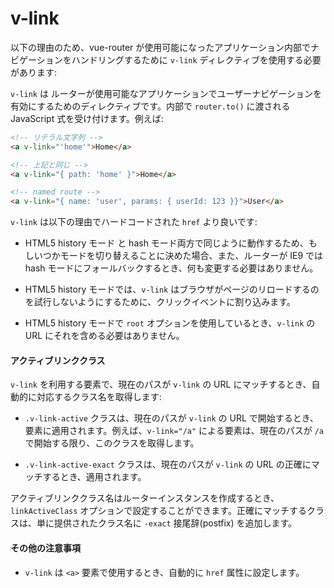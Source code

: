 # v-link

以下の理由のため、vue-router が使用可能になったアプリケーション内部でナビゲーションをハンドリングするために `v-link` ディレクティブを使用する必要があります:

`v-link` は ルーターが使用可能なアプリケーションでユーザーナビゲーションを有効にするためのディレクティブです。内部で `router.to()` に渡される JavaScript 式を受け付けます。例えば:

``` html
<!-- リテラル文字列 -->
<a v-link="'home'">Home</a>

<!-- 上記と同じ -->
<a v-link="{ path: 'home' }">Home</a>

<!-- named route -->
<a v-link="{ name: 'user', params: { userId: 123 }}">User</a>
```

`v-link` は以下の理由でハードコードされた `href` より良いです:

- HTML5 history モード と hash モード両方で同じように動作するため、もしいつかモードを切り替えることに決めた場合、また、ルーターが IE9 では hash モードにフォールバックするとき、何も変更する必要はありません。

- HTML5 history モードでは、`v-link` はブラウザがページのリロードするのを試行しないようにするために、クリックイベントに割り込みます。

- HTML5 history モードで `root` オプションを使用しているとき、`v-link` の URL にそれを含める必要はありません。

#### アクティブリンククラス

`v-link` を利用する要素で、現在のパスが `v-link` の URL にマッチするとき、自動的に対応するクラス名を取得します:

- `.v-link-active` クラスは、現在のパスが `v-link` の URL で開始するとき、要素に適用されます。例えば、`v-link="/a"` による要素は、現在のパスが `/a` で開始する限り、このクラスを取得します。

- `.v-link-active-exact` クラスは、現在のパスが `v-link` の URL の正確にマッチするとき、適用されます。

アクティブリンククラス名はルーターインスタンスを作成するとき、`linkActiveClass` オプションで設定することができます。正確にマッチするクラスは、単に提供されたクラス名に `-exact` 接尾辞(postfix) を追加します。

#### その他の注意事項

- `v-link` は `<a>` 要素で使用するとき、自動的に `href` 属性に設定します。
